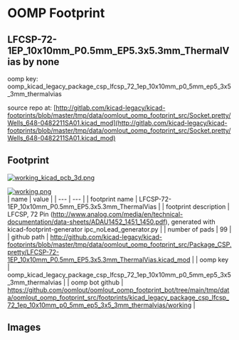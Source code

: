 # OOMP Footprint  
## LFCSP-72-1EP_10x10mm_P0.5mm_EP5.3x5.3mm_ThermalVias  by none  
  
oomp key: oomp_kicad_legacy_package_csp_lfcsp_72_1ep_10x10mm_p0_5mm_ep5_3x5_3mm_thermalvias  
  
source repo at: [http://gitlab.com/kicad-legacy/kicad-footprints/blob/master/tmp/data/oomlout_oomp_footprint_src/Socket.pretty/Wells_648-0482211SA01.kicad_mod](http://gitlab.com/kicad-legacy/kicad-footprints/blob/master/tmp/data/oomlout_oomp_footprint_src/Socket.pretty/Wells_648-0482211SA01.kicad_mod)  
## Footprint  
  
[![working_kicad_pcb_3d.png](working_kicad_pcb_3d_600.png)](working_kicad_pcb_3d.png)  
  
[![working.png](working_600.png)](working.png)  
| name | value | 
| --- | --- | 
| footprint name | LFCSP-72-1EP_10x10mm_P0.5mm_EP5.3x5.3mm_ThermalVias | 
| footprint description | LFCSP, 72 Pin (http://www.analog.com/media/en/technical-documentation/data-sheets/ADAU1452_1451_1450.pdf), generated with kicad-footprint-generator ipc_noLead_generator.py | 
| number of pads | 99 | 
| github path | http://github.com/kicad-legacy/kicad-footprints/blob/master/tmp/data/oomlout_oomp_footprint_src/Package_CSP.pretty/LFCSP-72-1EP_10x10mm_P0.5mm_EP5.3x5.3mm_ThermalVias.kicad_mod | 
| oomp key | oomp_kicad_legacy_package_csp_lfcsp_72_1ep_10x10mm_p0_5mm_ep5_3x5_3mm_thermalvias | 
| oomp bot github | https://github.com/oomlout/oomlout_oomp_footprint_bot/tree/main/tmp/data/oomlout_oomp_footprint_src/footprints/kicad_legacy_package_csp_lfcsp_72_1ep_10x10mm_p0_5mm_ep5_3x5_3mm_thermalvias/working | 
## Images  

